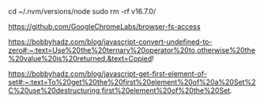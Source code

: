 cd ~/.nvm/versions/node
sudo rm -rf v16.7.0/

https://github.com/GoogleChromeLabs/browser-fs-access


https://bobbyhadz.com/blog/javascript-convert-undefined-to-zero#:~:text=Use%20the%20ternary%20operator%20to,otherwise%20the%20value%20is%20returned.&text=Copied!

https://bobbyhadz.com/blog/javascript-get-first-element-of-set#:~:text=To%20get%20the%20first%20element%20of%20a%20Set%2C%20use%20destructuring,first%20element%20of%20the%20Set.